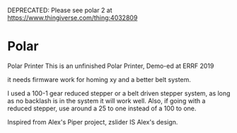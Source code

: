DEPRECATED:  Please see polar 2 at https://www.thingiverse.com/thing:4032809


# Polar
Polar Printer
This is an unfinished Polar Printer, Demo-ed at ERRF 2019

it needs firmware work for homing xy and a better belt system.

I used a 100-1 gear reduced stepper or a belt driven stepper system, as long as no backlash is in the system it will work well.  Also, if going with a reduced stepper, use around a 25 to one instead of a 100 to one.

Inspired from Alex's Piper project, zslider IS Alex's design.

